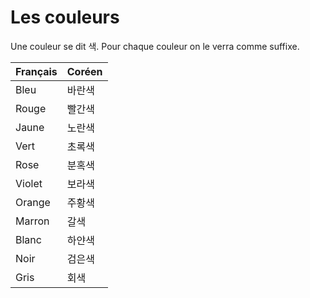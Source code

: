 # Les couleurs

Une couleur se dit 색. Pour chaque couleur on le verra comme suffixe.

| Français | Coréen |
| -------- | ------ |
| Bleu     | 바란색 |
| Rouge    | 빨간색 |
| Jaune    | 노란색 |
| Vert     | 초록색 |
| Rose     | 분혹색 |
| Violet   | 보라색 |
| Orange   | 주황색 |
| Marron   | 갈색   |
| Blanc    | 하얀색 |
| Noir     | 검은색 |
| Gris     | 회색   |
